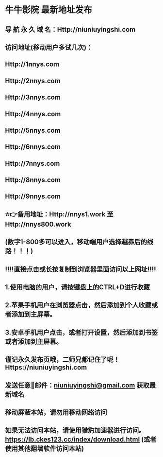 # 牛牛影院 最新地址发布 
## 导 航 永 久 域 名：Http://niuniuyingshi.com

## 访问地址(移动用户多试几次)：
## Http://1nnys.com
## Http://2nnys.com
## Http://3nnys.com
## Http://4nnys.com
## Http://5nnys.com
## Http://6nnys.com
## Http://7nnys.com
## Http://8nnys.com
## Http://9nnys.com

##
## ⭐️👉备用地址：Http://nnys1.work  至 Http://nnys800.work 
## (数字1-800多可以进入，移动端用户选择越靠后的线路！！！)
## 
## ‼️‼️直接点击或长按复制到浏览器里面访问以上网址‼️‼️ 
##
##
## 1.使用电脑的用户，请按键盘上的CTRL+D进行收藏
## 2.苹果手机用户在浏览器点击，然后添加到个人收藏或者添加到主屏幕。
## 3.安卓手机用户点击，或者打开设置，然后添加到书签或者添加到主屏幕。
##
## 谨记永久发布页哦，二师兄都记住了呢！Https://niuniuyingshi.com

## 发送任意📧邮件：niuniuyingshi@gmail.com 获取最新域名
##
## **移动屏蔽本站，请勿用移动网络访问**
## 如果无法访问本站，请使用猎豹加速器进行访问。https://lb.ckes123.cc/index/download.html  (或者使用其他翻墙软件访问本站)
##



